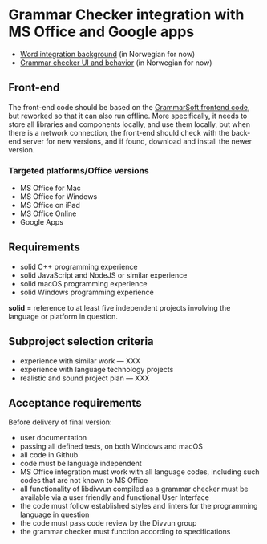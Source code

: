 # Grammar Checker integration with MS Office and Google apps

* [Word integration background](Word-integrering.md) (in Norwegian for now)
* [Grammar checker UI and behavior](Spesifikasjon.md) (in Norwegian for now)

## Front-end

The front-end code should be based on the
[GrammarSoft frontend code](https://github.com/GrammarSoft/proofing-gasmso), but reworked so that it can also run offline. More specifically, it needs to store all libraries and components locally, and use them locally, but when there is a network connection, the front-end should check with the back-end server for new versions, and if found, download and install the newer version.

### Targeted platforms/Office versions

* MS Office for Mac
* MS Office for Windows
* MS Office on iPad
* MS Office Online
* Google Apps

## Requirements

* solid C++ programming experience
* solid JavaScript and NodeJS or similar experience
* solid macOS programming experience
* solid Windows programming experience

**solid** = reference to at least five independent projects involving the language or platform in question.

## Subproject selection criteria

* experience with similar work — XXX
* experience with language technology projects
* realistic and sound project plan — XXX

## Acceptance requirements

Before delivery of final version:

* user documentation
* passing all defined tests, on both Windows and macOS
* all code in Github
* code must be language independent
* MS Office integration must work with all language codes, including such codes that are not known to MS Office
* all functionality of libdivvun compiled as a grammar checker must be available via a user friendly and functional User Interface
* the code must follow established styles and linters for the programming language in question
* the code must pass code review by the Divvun group
* the grammar checker must function according to specifications
